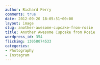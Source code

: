 ```yaml
---
author: Richard Perry
comments: true
date: 2012-09-20 18:05:51+00:00
layout: image
slug: another-awesome-cupcake-from-rosie
title: Another Awesome Cupcake from Rosie
wordpress_id: 354
flickimg: 13058074533
categories:
- Photography
- Instagram
---
```


